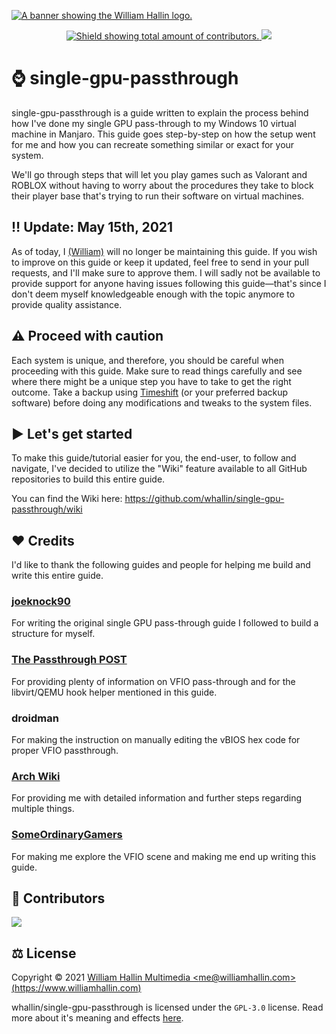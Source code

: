 <!-- HEADER -->
<a href="https://williamhallin.com"><img src="https://raw.githubusercontent.com/whallin/whallin/master/img_header.png" alt="A banner showing the William Hallin logo."></a>

<!-- SHIELDS -->
<p align=center>
  <a href="https://github.com/whallin/single-gpu-passthrough/graphs/contributors">
    <img src="https://img.shields.io/github/contributors/whallin/single-gpu-passthrough.svg?style=for-the-badge&color=brightgreen" alt="Shield showing total amount of contributors.">
  </a>
  <img src="https://badges.pufler.dev/visits/whallin/single-gpu-passthrough?style=for-the-badge">
</p>

<!-- ABOUT -->
# ⌚️ single-gpu-passthrough
single-gpu-passthrough is a guide written to explain the process behind how I've done my single GPU pass-through to my Windows 10 virtual machine in Manjaro. This guide goes step-by-step on how the setup went for me and how you can recreate something similar or exact for your system.

We'll go through steps that will let you play games such as Valorant and ROBLOX without having to worry about the procedures they take to block their player base that's trying to run their software on virtual machines.

<!-- ATTENTION -->
## ‼️ Update: May 15th, 2021
As of today, I [(William)](https://github.com/whallin) will no longer be maintaining this guide. If you wish to improve on this guide or keep it updated, feel free to send in your pull requests, and I'll make sure to approve them. I will sadly not be available to provide support for anyone having issues following this guide—that's since I don't deem myself knowledgeable enough with the topic anymore to provide quality assistance.

<!-- WARNING -->
## ⚠️ Proceed with caution
Each system is unique, and therefore, you should be careful when proceeding with this guide. Make sure to read things carefully and see where there might be a unique step you have to take to get the right outcome. Take a backup using [Timeshift](https://github.com/teejee2008/timeshift) (or your preferred backup software) before doing any modifications and tweaks to the system files. 

<!-- INTRO -->
## ▶️ Let's get started
To make this guide/tutorial easier for you, the end-user, to follow and navigate, I've decided to utilize the "Wiki" feature available to all GitHub repositories to build this entire guide. 

You can find the Wiki here: https://github.com/whallin/single-gpu-passthrough/wiki

<!-- CREDITS -->
## ❤️ Credits
I'd like to thank the following guides and people for helping me build and write this entire guide.

### [joeknock90](https://github.com/joeknock90)
For writing the original single GPU pass-through guide I followed to build a structure for myself.

### [The Passthrough POST](https://passthroughpo.st/)
For providing plenty of information on VFIO pass-through and for the libvirt/QEMU hook helper mentioned in this guide.

### droidman
For making the instruction on manually editing the vBIOS hex code for proper VFIO passthrough. 

### [Arch Wiki](https://wiki.archlinux.org/)
For providing me with detailed information and further steps regarding multiple things.

### [SomeOrdinaryGamers](https://www.youtube.com/user/SomeOrdinaryGamers)
For making me explore the VFIO scene and making me end up writing this guide.

<!-- CONTRIBUTORS -->
## 🤝 Contributors
<a href="https://github.com/whallin/single-gpu-passthrough/graphs/contributors"><img src="https://contrib.rocks/image?repo=whallin/single-gpu-passthrough"></a>

<!-- LICENSE -->
## ⚖️ License
Copyright © 2021 [William Hallin Multimedia &lt;me@williamhallin.com&gt; (https://www.williamhallin.com)](https://www.williamhallin.com)

whallin/single-gpu-passthrough is licensed under the ``GPL-3.0`` license. Read more about it's meaning and effects [here](https://github.com/whallin/single-gpu-passthrough/blob/main/LICENSE).
